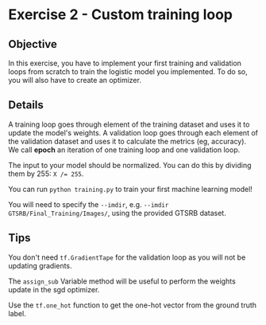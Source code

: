 # Exercise 2 - Custom training loop

## Objective

In this exercise, you have to implement your first training and validation loops from scratch to train
the logistic model you implemented. To do so, you will also have to create an optimizer.

## Details

A training loop goes through element of the training dataset and uses it to update the model's weights.
A validation loop goes through each element of the validation dataset and uses it to calculate
the metrics (eg, accuracy). We call **epoch** an iteration of one training loop and one validation loop.

The input to your model should be normalized. You can do this by dividing them by 255: `X /= 255`.

You can run `python training.py` to train your first machine learning model!

You will need to specify the `--imdir`, e.g. `--imdir GTSRB/Final_Training/Images/`, using the provided GTSRB dataset.

## Tips

You don't need `tf.GradientTape` for the validation loop as you will not be updating gradients. 

The `assign_sub` Variable method will be useful to perform the weights update in the sgd optimizer.

Use the `tf.one_hot` function to get the one-hot vector from the ground truth label.